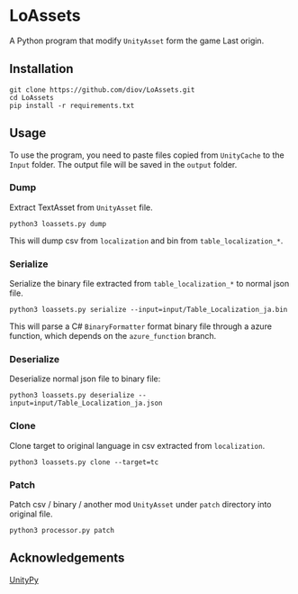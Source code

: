 # LoAssets

A Python program that modify `UnityAsset` form the game Last origin.

## Installation

```
git clone https://github.com/diov/LoAssets.git
cd LoAssets
pip install -r requirements.txt
```

## Usage

To use the program, you need to paste files copied from `UnityCache` to the `Input` folder.  The output file will be saved in the `output` folder.

### Dump

Extract TextAsset from `UnityAsset` file.

```
python3 loassets.py dump
```

This will dump csv from `localization` and bin from `table_localization_*`.

### Serialize

Serialize the binary file extracted from `table_localization_*` to normal json file.

```
python3 loassets.py serialize --input=input/Table_Localization_ja.bin
```

This will parse a C# `BinaryFormatter` format binary file through a azure function, which depends on the `azure_function` branch.

### Deserialize

Deserialize normal json file to binary file:

```
python3 loassets.py deserialize --input=input/Table_Localization_ja.json
```

### Clone

Clone target to original language in csv extracted from `localization`.

```
python3 loassets.py clone --target=tc 
```

### Patch

Patch csv / binary / another mod `UnityAsset` under `patch` directory into original file.

```
python3 processor.py patch
```

## Acknowledgements

[UnityPy](https://github.com/K0lb3/UnityPy)
